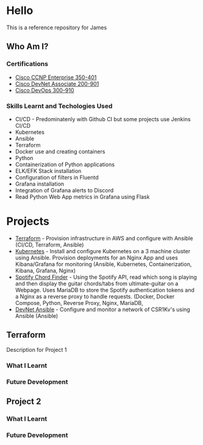 # Hello

This is a reference repository for James

## Who Am I?

### Certifications

* [Cisco CCNP Enterprise 350-401](https://www.cisco.com/c/en/us/training-events/training-certifications/certifications/professional/ccnp-enterprise.html)
* [Cisco DevNet Associate 200-901](https://www.cisco.com/c/en/us/training-events/training-certifications/certifications/devnet/cisco-certified-devnet-associate.html)
* [Cisco DevOps 300-910](https://www.cisco.com/c/en/us/training-events/training-certifications/training/training-services/courses/implementing-devops-solutions-and-practices-using-cisco-platforms-devops.html)

### Skills Learnt and Techologies Used
* CI/CD - Predominatenly with Github CI but some projects use Jenkins CI/CD
* Kubernetes
* Ansible
* Terraform
* Docker use and creating containers
* Python
* Containerization of Python applications
* ELK/EFK Stack installation
* Configuration of filters in Fluentd
* Grafana installation
* Integration of Grafana alerts to Discord
* Read Python Web App metrics in Grafana using Flask

# Projects

* [Terraform](https://gitlab.com/jamesearl341/terraform) - Provision infrastructure in AWS and configure with Ansible (CI/CD, Terraform, Ansible)
* [Kubernetes](https://github.com/insidus341/kubernetes) - Install and configure Kubernetes on a 3 machine cluster using Ansible. Provision deployments for an Nginx App and uses Kibana/Grafana for monitoring (Ansible, Kubernetes, Containerization, Kibana, Grafana, Nginx)
* [Spotify Chord Finder]() - Using the Spotify API, read which song is playing and then display the guitar chords/tabs from ultimate-guitar on a Webpage. Uses MariaDB to store the Spotify authentication tokens and a Nginx as a reverse proxy to handle requests. (Docker, Docker Compose, Python, Reverse Proxy, Nginx, MariaDB, 
* [DevNet Ansible](https://github.com/insidus341/devnet-ansible) - Configure and monitor a network of CSR1Kv's using Ansible (Ansible)

## Terraform

Description for Project 1

### What I Learnt

### Future Development

## Project 2

### What I Learnt

### Future Development
